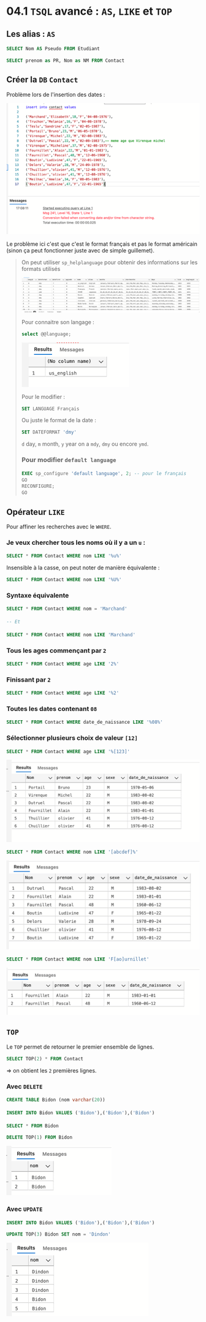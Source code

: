 # 04.1 `TSQL` avancé : `AS`, `LIKE` et `TOP`



## Les alias : `AS`

```sql
SELECT Nom AS Pseudo FROM Etudiant
```

```sql
SELECT prenom as PR, Nom as NM FROM Contact
```



## Créer la `DB` `Contact`

Problème lors de l'insertion des dates :

<img src="assets/inserting-date-failed-rtc.png" alt="inserting-date-failed-rtc" style="zoom:50%;" />

Le problème ici c'est que c'est le format français et pas le format américain (sinon ça peut fonctionner juste avec de simple guillemet).

> On peut utiliser `sp_helplanguage` pour obtenir des informations sur les formats utilisés
>
> <img src="assets/sp-helplanguage-display-uib.png" alt="sp-helplanguage-display-uib" style="zoom:50%;" />
>
> Pour connaitre son langage :
>
> ```sql
> select @@language;
> ```
>
> <img src="assets/select-language-info-jss.png" alt="select-language-info-jss" style="zoom:50%;" />
>
> Pour le modifier :
>
> ```sql
> SET LANGUAGE Français
> ```
>
> Ou juste le format de la date :
>
> ```sql
> SET DATEFORMAT 'dmy'
> ```
>
> `d` day, `m` month, `y` year on a `mdy`, `dmy` ou encore `ymd`.
>
> 
>
> ### Pour modifier `default language`
>
> ```sql
> EXEC sp_configure 'default language', 2; -- pour le français
> GO
> RECONFIGURE;
> GO
> ```
>
> 



## Opérateur `LIKE`

Pour affiner les recherches avec le `WHERE`.



### Je veux chercher tous les noms où il y a un `u` :

```sql
SELECT * FROM Contact WHERE nom LIKE '%u%'
```

Insensible à la casse, on peut noter de manière équivalente :

```sql
SELECT * FROM Contact WHERE nom LIKE '%U%'
```



### Syntaxe équivalente

```sql
SELECT * FROM Contact WHERE nom = 'Marchand'

-- Et 

SELECT * FROM Contact WHERE nom LIKE 'Marchand'
```



### Tous les ages commençant par `2`

```sql
SELECT * FROM Contact WHERE age LIKE '2%'
```



### Finissant par `2`

```sql
SELECT * FROM Contact WHERE age LIKE '%2'
```



### Toutes les dates contenant `08`

```sql
SELECT * FROM Contact WHERE date_de_naissance LIKE '%08%'
```



### Sélectionner plusieurs choix de valeur `[12]`

```sql
SELECT * FROM Contact WHERE age LIKE '%[123]'
```

<img src="assets/advanced-like-multiple-values-yhg.png" alt="advanced-like-multiple-values-yhg" style="zoom:50%;" />

```sql
SELECT * FROM Contact WHERE nom LIKE '[abcdef]%'
```

<img src="assets/search-with-like-starting-letter-dds.png" alt="search-with-like-starting-letter-dds" style="zoom:50%;" />

```sql
SELECT * FROM Contact WHERE nom LIKE 'F[ao]urnillet'
```

<img src="assets/multiple-possibility-inner-letter-jaa.png" alt="multiple-possibility-inner-letter-jaa" style="zoom:50%;" />



## `TOP`

Le `TOP` permet de retourner le premier ensemble de lignes.

```sql
SELECT TOP(2) * FROM Contact
```

=> on obtient les `2` premières lignes.



### Avec `DELETE`

```sql
CREATE TABLE Bidon (nom varchar(20))

INSERT INTO Bidon VALUES ('Bidon'),('Bidon'),('Bidon')

SELECT * FROM Bidon
```



```sql
DELETE TOP(1) FROM Bidon
```

<img src="assets/delete-top-bidon-hht.png" alt="delete-top-bidon-hht" style="zoom:50%;" />



### Avec `UPDATE`

```sql
INSERT INTO Bidon VALUES ('Bidon'),('Bidon'),('Bidon')
```

```sql
UPDATE TOP(3) Bidon SET nom = 'Dindon'
```

<img src="assets/dindon-bidon-upfdtae-top-ppn.png" alt="dindon-bidon-upfdtae-top-ppn" style="zoom:50%;" />

